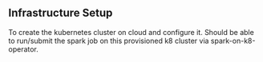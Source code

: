 ## Infrastructure Setup

To create the kubernetes cluster on cloud and configure it. Should be able to run/submit the spark job on this provisioned k8 cluster via
spark-on-k8-operator.